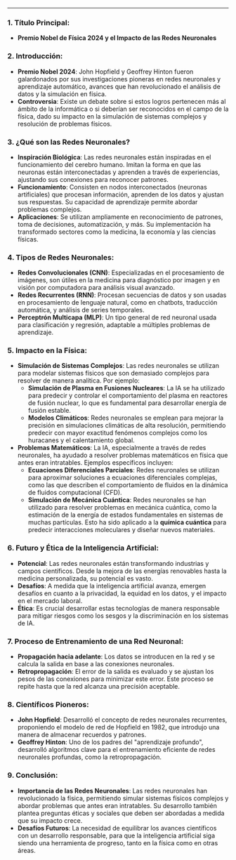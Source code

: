 
---

### 1. **Título Principal**: 
   - **Premio Nobel de Física 2024 y el Impacto de las Redes Neuronales**

### 2. **Introducción**:
   - **Premio Nobel 2024**: John Hopfield y Geoffrey Hinton fueron galardonados por sus investigaciones pioneras en redes neuronales y aprendizaje automático, avances que han revolucionado el análisis de datos y la simulación en física.
   - **Controversia**: Existe un debate sobre si estos logros pertenecen más al ámbito de la informática o si deberían ser reconocidos en el campo de la física, dado su impacto en la simulación de sistemas complejos y resolución de problemas físicos.

### 3. **¿Qué son las Redes Neuronales?**
   - **Inspiración Biológica**: Las redes neuronales están inspiradas en el funcionamiento del cerebro humano. Imitan la forma en que las neuronas están interconectadas y aprenden a través de experiencias, ajustando sus conexiones para reconocer patrones.
   - **Funcionamiento**: Consisten en nodos interconectados (neuronas artificiales) que procesan información, aprenden de los datos y ajustan sus respuestas. Su capacidad de aprendizaje permite abordar problemas complejos.
   - **Aplicaciones**: Se utilizan ampliamente en reconocimiento de patrones, toma de decisiones, automatización, y más. Su implementación ha transformado sectores como la medicina, la economía y las ciencias físicas.

### 4. **Tipos de Redes Neuronales**:
   - **Redes Convolucionales (CNN)**: Especializadas en el procesamiento de imágenes, son útiles en la medicina para diagnóstico por imagen y en visión por computadora para análisis visual avanzado.
   - **Redes Recurrentes (RNN)**: Procesan secuencias de datos y son usadas en procesamiento de lenguaje natural, como en chatbots, traducción automática, y análisis de series temporales.
   - **Perceptrón Multicapa (MLP)**: Un tipo general de red neuronal usada para clasificación y regresión, adaptable a múltiples problemas de aprendizaje.

### 5. **Impacto en la Física**:
   - **Simulación de Sistemas Complejos**: Las redes neuronales se utilizan para modelar sistemas físicos que son demasiado complejos para resolver de manera analítica. Por ejemplo:
     - **Simulación de Plasma en Fusiones Nucleares**: La IA se ha utilizado para predecir y controlar el comportamiento del plasma en reactores de fusión nuclear, lo que es fundamental para desarrollar energía de fusión estable.
     - **Modelos Climáticos**: Redes neuronales se emplean para mejorar la precisión en simulaciones climáticas de alta resolución, permitiendo predecir con mayor exactitud fenómenos complejos como los huracanes y el calentamiento global.
   - **Problemas Matemáticos**: La IA, especialmente a través de redes neuronales, ha ayudado a resolver problemas matemáticos en física que antes eran intratables. Ejemplos específicos incluyen:
     - **Ecuaciones Diferenciales Parciales**: Redes neuronales se utilizan para aproximar soluciones a ecuaciones diferenciales complejas, como las que describen el comportamiento de fluidos en la dinámica de fluidos computacional (CFD).
     - **Simulación de Mecánica Cuántica**: Redes neuronales se han utilizado para resolver problemas en mecánica cuántica, como la estimación de la energía de estados fundamentales en sistemas de muchas partículas. Esto ha sido aplicado a la **química cuántica** para predecir interacciones moleculares y diseñar nuevos materiales.

### 6. **Futuro y Ética de la Inteligencia Artificial**:
   - **Potencial**: Las redes neuronales están transformando industrias y campos científicos. Desde la mejora de las energías renovables hasta la medicina personalizada, su potencial es vasto.
   - **Desafíos**: A medida que la inteligencia artificial avanza, emergen desafíos en cuanto a la privacidad, la equidad en los datos, y el impacto en el mercado laboral.
   - **Ética**: Es crucial desarrollar estas tecnologías de manera responsable para mitigar riesgos como los sesgos y la discriminación en los sistemas de IA.

### 7. **Proceso de Entrenamiento de una Red Neuronal**:
   - **Propagación hacia adelante**: Los datos se introducen en la red y se calcula la salida en base a las conexiones neuronales.
   - **Retropropagación**: El error de la salida es evaluado y se ajustan los pesos de las conexiones para minimizar este error. Este proceso se repite hasta que la red alcanza una precisión aceptable.

### 8. **Científicos Pioneros**:
   - **John Hopfield**: Desarrolló el concepto de redes neuronales recurrentes, proponiendo el modelo de red de Hopfield en 1982, que introdujo una manera de almacenar recuerdos y patrones.
   - **Geoffrey Hinton**: Uno de los padres del "aprendizaje profundo", desarrolló algoritmos clave para el entrenamiento eficiente de redes neuronales profundas, como la retropropagación.

### 9. **Conclusión**:
   - **Importancia de las Redes Neuronales**: Las redes neuronales han revolucionado la física, permitiendo simular sistemas físicos complejos y abordar problemas que antes eran intratables. Su desarrollo también plantea preguntas éticas y sociales que deben ser abordadas a medida que su impacto crece.
   - **Desafíos Futuros**: La necesidad de equilibrar los avances científicos con un desarrollo responsable, para que la inteligencia artificial siga siendo una herramienta de progreso, tanto en la física como en otras áreas.


